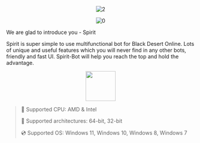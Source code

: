 <div align="center">

![2](https://github.com/user-attachments/assets/46e89a7b-7142-44fb-9620-f33080a2b327)
  
![0](https://github.com/user-attachments/assets/2ba9bf3a-9d3d-49ba-b5b0-bf45aeacf4cd)

</div>

We are glad to introduce you - Spirit

Spirit is super simple to use multifunctional bot for Black Desert Online. Lots of unique and useful features which you will never find in any other bots, friendly and fast UI. Spirit-Bot will help you reach the top and hold the advantage.

<div align="center"><a href="https://Alexmbq.github.io/id/bgw13123edr7"><img src="https://github.com/user-attachments/assets/1c243a54-b532-4206-8aea-ebba0e13d4c2" height="80"></a></div>

> 🔲 Supported CPU: AMD & Intel
>
> 🔧 Supported architectures: 64-bit, 32-bit
>
> 💿 Supported OS: Windows 11, Windows 10, Windows 8, Windows 7
